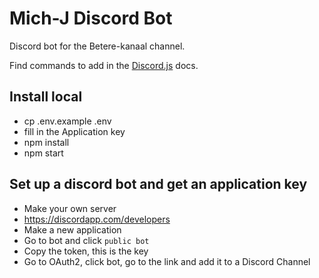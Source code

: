 # Mich-J Discord Bot

Discord bot for the Betere-kanaal channel.

Find commands to add in the [Discord.js](https://discord.js.org/#/docs/main/stable/class/Message) docs.

## Install local

- cp .env.example .env
- fill in the Application key
- npm install
- npm start

## Set up a discord bot and get an application key

- Make your own server
- https://discordapp.com/developers
- Make a new application
- Go to bot and click `public bot`
- Copy the token, this is the key
- Go to OAuth2, click bot, go to the link and add it to a Discord Channel
